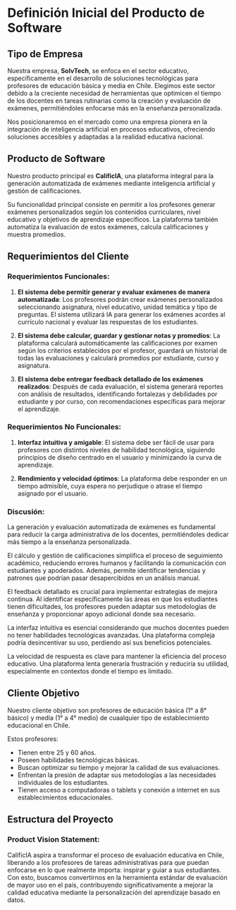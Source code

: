 # Definición Inicial del Producto de Software

## Tipo de Empresa

Nuestra empresa, **SolvTech**, se enfoca en el sector educativo, específicamente en el desarrollo de soluciones tecnológicas para profesores de educación básica y media en Chile. Elegimos este sector debido a la creciente necesidad de herramientas que optimicen el tiempo de los docentes en tareas rutinarias como la creación y evaluación de exámenes, permitiéndoles enfocarse más en la enseñanza personalizada.

Nos posicionaremos en el mercado como una empresa pionera en la integración de inteligencia artificial en procesos educativos, ofreciendo soluciones accesibles y adaptadas a la realidad educativa nacional.

## Producto de Software

Nuestro producto principal es **CalificIA**, una plataforma integral para la generación automatizada de exámenes mediante inteligencia artificial y gestión de calificaciones. 

Su funcionalidad principal consiste en permitir a los profesores generar exámenes personalizados según los contenidos curriculares, nivel educativo y objetivos de aprendizaje específicos. La plataforma también automatiza la evaluación de estos exámenes, calcula calificaciones y muestra promedios.

## Requerimientos del Cliente

### Requerimientos Funcionales:

1. **El sistema debe permitir generar y evaluar exámenes de manera automatizada**: Los profesores podrán crear exámenes personalizados seleccionando asignatura, nivel educativo, unidad temática y tipo de preguntas. El sistema utilizará IA para generar los exámenes acordes al currículo nacional y evaluar las respuestas de los estudiantes.

2. **El sistema debe calcular, guardar y gestionar notas y promedios**: La plataforma calculará automáticamente las calificaciones por examen según los criterios establecidos por el profesor, guardará un historial de todas las evaluaciones y calculará promedios por estudiante, curso y asignatura.

3. **El sistema debe entregar feedback detallado de los exámenes realizados**: Después de cada evaluación, el sistema generará reportes con análisis de resultados, identificando fortalezas y debilidades por estudiante y por curso, con recomendaciones específicas para mejorar el aprendizaje.

### Requerimientos No Funcionales:

1. **Interfaz intuitiva y amigable**: El sistema debe ser fácil de usar para profesores con distintos niveles de habilidad tecnológica, siguiendo principios de diseño centrado en el usuario y minimizando la curva de aprendizaje.

2. **Rendimiento y velocidad óptimos**: La plataforma debe responder en un tiempo admisible, cuya espera no perjudique o atrase el tiempo asignado por el usuario.

### Discusión:

La generación y evaluación automatizada de exámenes es fundamental para reducir la carga administrativa de los docentes, permitiéndoles dedicar más tiempo a la enseñanza personalizada. 

El cálculo y gestión de calificaciones simplifica el proceso de seguimiento académico, reduciendo errores humanos y facilitando la comunicación con estudiantes y apoderados. Además, permite identificar tendencias y patrones que podrían pasar desapercibidos en un análisis manual.

El feedback detallado es crucial para implementar estrategias de mejora continua. Al identificar específicamente las áreas en que los estudiantes tienen dificultades, los profesores pueden adaptar sus metodologías de enseñanza y proporcionar apoyo adicional donde sea necesario.

La interfaz intuitiva es esencial considerando que muchos docentes pueden no tener habilidades tecnológicas avanzadas. Una plataforma compleja podría desincentivar su uso, perdiendo así sus beneficios potenciales.

La velocidad de respuesta es clave para mantener la eficiencia del proceso educativo. Una plataforma lenta generaría frustración y reduciría su utilidad, especialmente en contextos donde el tiempo es limitado.

## Cliente Objetivo

Nuestro cliente objetivo son profesores de educación básica (1° a 8° básico) y media (1° a 4° medio) de cuaalquier tipo de establecimiento educacional en Chile. 

Estos profesores:
- Tienen entre 25 y 60 años.
- Poseen habilidades tecnológicas básicas.
- Buscan optimizar su tiempo y mejorar la calidad de sus evaluaciones.
- Enfrentan la presión de adaptar sus metodologías a las necesidades individuales de los estudiantes.
- Tienen acceso a computadoras o tablets y conexión a internet en sus establecimientos educacionales.

## Estructura del Proyecto

### Product Vision Statement:

CalificIA aspira a transformar el proceso de evaluación educativa en Chile, liberando a los profesores de tareas administrativas para que puedan enfocarse en lo que realmente importa: inspirar y guiar a sus estudiantes. Con esto, buscamos convertirnos en la herramienta estándar de evaluación de mayor uso en el país, contribuyendo significativamente a mejorar la calidad educativa mediante la personalización del aprendizaje basado en datos.
